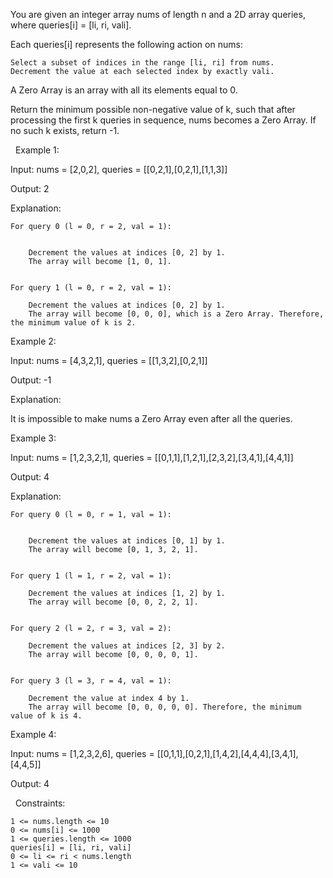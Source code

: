 You are given an integer array nums of length n and a 2D array queries, where queries[i] = [li, ri, vali].

Each queries[i] represents the following action on nums:


	Select a subset of indices in the range [li, ri] from nums.
	Decrement the value at each selected index by exactly vali.


A Zero Array is an array with all its elements equal to 0.

Return the minimum possible non-negative value of k, such that after processing the first k queries in sequence, nums becomes a Zero Array. If no such k exists, return -1.

 
Example 1:


Input: nums = [2,0,2], queries = [[0,2,1],[0,2,1],[1,1,3]]

Output: 2

Explanation:


	For query 0 (l = 0, r = 2, val = 1):

	
		Decrement the values at indices [0, 2] by 1.
		The array will become [1, 0, 1].
	
	
	For query 1 (l = 0, r = 2, val = 1):
	
		Decrement the values at indices [0, 2] by 1.
		The array will become [0, 0, 0], which is a Zero Array. Therefore, the minimum value of k is 2.
	
	



Example 2:


Input: nums = [4,3,2,1], queries = [[1,3,2],[0,2,1]]

Output: -1

Explanation:

It is impossible to make nums a Zero Array even after all the queries.


Example 3:


Input: nums = [1,2,3,2,1], queries = [[0,1,1],[1,2,1],[2,3,2],[3,4,1],[4,4,1]]

Output: 4

Explanation:


	For query 0 (l = 0, r = 1, val = 1):

	
		Decrement the values at indices [0, 1] by 1.
		The array will become [0, 1, 3, 2, 1].
	
	
	For query 1 (l = 1, r = 2, val = 1):
	
		Decrement the values at indices [1, 2] by 1.
		The array will become [0, 0, 2, 2, 1].
	
	
	For query 2 (l = 2, r = 3, val = 2):
	
		Decrement the values at indices [2, 3] by 2.
		The array will become [0, 0, 0, 0, 1].
	
	
	For query 3 (l = 3, r = 4, val = 1):
	
		Decrement the value at index 4 by 1.
		The array will become [0, 0, 0, 0, 0]. Therefore, the minimum value of k is 4.
	
	



Example 4:


Input: nums = [1,2,3,2,6], queries = [[0,1,1],[0,2,1],[1,4,2],[4,4,4],[3,4,1],[4,4,5]]

Output: 4


 
Constraints:


	1 <= nums.length <= 10
	0 <= nums[i] <= 1000
	1 <= queries.length <= 1000
	queries[i] = [li, ri, vali]
	0 <= li <= ri < nums.length
	1 <= vali <= 10

